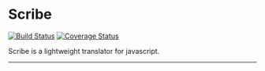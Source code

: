 # Scribe 
[![Build Status](https://travis-ci.org/KyleNeedham/translator.svg?branch=develop)](https://travis-ci.org/KyleNeedham/translator)
[![Coverage Status](https://coveralls.io/repos/KyleNeedham/scribe/badge.svg)](https://coveralls.io/r/KyleNeedham/scribe)

Scribe is a lightweight translator for javascript.

---
